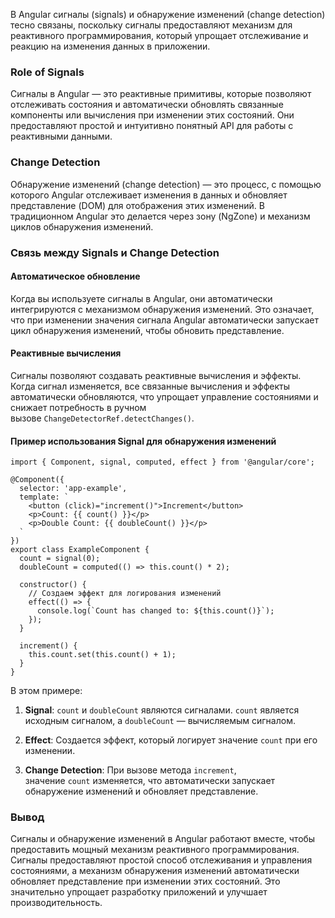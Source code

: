 
В Angular сигналы (signals) и обнаружение изменений (change detection) тесно связаны, поскольку сигналы предоставляют механизм для реактивного программирования, который упрощает отслеживание и реакцию на изменения данных в приложении.

### Role of Signals

Сигналы в Angular — это реактивные примитивы, которые позволяют отслеживать состояния и автоматически обновлять связанные компоненты или вычисления при изменении этих состояний. Они предоставляют простой и интуитивно понятный API для работы с реактивными данными.

### Change Detection

Обнаружение изменений (change detection) — это процесс, с помощью которого Angular отслеживает изменения в данных и обновляет представление (DOM) для отображения этих изменений. В традиционном Angular это делается через зону (NgZone) и механизм циклов обнаружения изменений.

### Связь между Signals и Change Detection

#### Автоматическое обновление

Когда вы используете сигналы в Angular, они автоматически интегрируются с механизмом обнаружения изменений. Это означает, что при изменении значения сигнала Angular автоматически запускает цикл обнаружения изменений, чтобы обновить представление.

#### Реактивные вычисления

Сигналы позволяют создавать реактивные вычисления и эффекты. Когда сигнал изменяется, все связанные вычисления и эффекты автоматически обновляются, что упрощает управление состояниями и снижает потребность в ручном вызове `ChangeDetectorRef.detectChanges()`.

#### Пример использования Signal для обнаружения изменений

```TS
import { Component, signal, computed, effect } from '@angular/core';

@Component({
  selector: 'app-example',
  template: `
    <button (click)="increment()">Increment</button>
    <p>Count: {{ count() }}</p>
    <p>Double Count: {{ doubleCount() }}</p>
  `
})
export class ExampleComponent {
  count = signal(0);
  doubleCount = computed(() => this.count() * 2);

  constructor() {
    // Создаем эффект для логирования изменений
    effect(() => {
      console.log(`Count has changed to: ${this.count()}`);
    });
  }

  increment() {
    this.count.set(this.count() + 1);
  }
}
```

В этом примере:

1. **Signal**: `count` и `doubleCount` являются сигналами. `count` является исходным сигналом, а `doubleCount` — вычисляемым сигналом.
    
2. **Effect**: Создается эффект, который логирует значение `count` при его изменении.
    
3. **Change Detection**: При вызове метода `increment`, значение `count` изменяется, что автоматически запускает обнаружение изменений и обновляет представление.
    

### Вывод

Сигналы и обнаружение изменений в Angular работают вместе, чтобы предоставить мощный механизм реактивного программирования. Сигналы предоставляют простой способ отслеживания и управления состояниями, а механизм обнаружения изменений автоматически обновляет представление при изменении этих состояний. Это значительно упрощает разработку приложений и улучшает производительность.